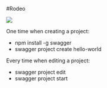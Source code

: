 #Rodeo

<img src="https://travis-ci.org/dwms/hack_racer.svg?branch=master">

One time when creating a project:
- npm install -g swagger
- swagger project create hello-world

Every time when editing a project:
- swagger project edit
- swagger project start
